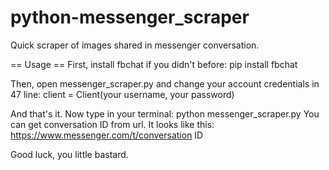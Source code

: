 # python-messenger_scraper
Quick scraper of images shared in messenger conversation.


== Usage ==
First, install fbchat if you didn't before:
  pip install fbchat
  
Then, open messenger_scraper.py and change your account credentials in 47 line:
  client = Client(your username, your password)
  
And that's it. Now type in your terminal:
  python messenger_scraper.py <messenger conversation id>
You can get conversation ID from url. It looks like this:
https://www.messenger.com/t/conversation ID
  
Good luck, you little bastard.
